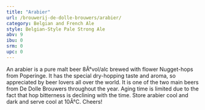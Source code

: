 ```yaml
---
title: "Arabier"
url: /brouwerij-de-dolle-brouwers/arabier/
category: Belgian and French Ale
style: Belgian-Style Pale Strong Ale
abv: 9
ibu: 0
srm: 0
upc: 0
---
```

An arabier is a pure malt beer 8Â°vol/alc brewed with flower Nugget-hops from Poperinge. It has the special dry-hopping taste and aroma, so appreciated by beer lovers all over the world. It is one of the two main beers from De Dolle Brouwers throughout the year. Aging time is limited due to the fact that hop bitterness is declining with the time. Store arabier cool and dark and serve cool at 10Â°C. Cheers!
